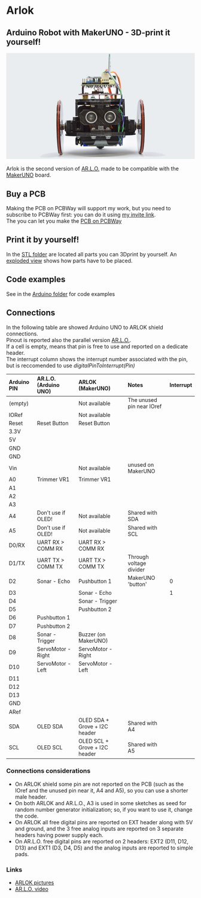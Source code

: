 # Arlok  
## Arduino Robot with MakerUNO - 3D-print it yourself!
![Arlok Front View](./media/arlok_front_view_16_9.jpg)

Arlok is the second version of [AR.L.O.](https://github.com/Cyb3rn0id/AR.L.O.) made to be compatible with the [MakerUNO](https://makeruno.com.my/) board.  

## Buy a PCB  
Making the PCB on PCBWay will support my work, but you need to subscribe to PCBWay first: you can do it using [my invite link](https://www.pcbway.com/setinvite.aspx?inviteid=355653&from=settorezero2020).  
The you can let you make the [PCB on PCBWay](https://www.pcbway.com/project/shareproject/ARLOK_arduino_robot.html)

## Print it by yourself!
In the [STL folder](./stl) are located all parts you can 3Dprint by yourself. An [exploded view](./media/arlok_3d_exploded.stl) shows how parts have to be placed.

## Code examples
See in the [Arduino folder](./arduino) for code examples

## Connections

In the following table are showed Arduino UNO to ARLOK shield connections.  
Pinout is reported also the parallel version [AR.L.O.](https://github.com/Cyb3rn0id/AR.L.O.).  
If a cell is empty, means that pin is free to use and reported on a dedicate header.  
The interrupt column shows the interrupt number associated with the pin, but is reccomended to use *digitalPinToInterrupt(Pin)*

| Arduino PIN | AR.L.O. (Arduino UNO) | ARLOK (MakerUNO)                          | Notes                    | Interrupt |
|:------------|:----------------------|:------------------------------------------|:-------------------------|:----------|
| (empty)     |                       | Not available                             | The unused pin near IOref|           |
| IORef       |                       | Not available                             |                          |           |
| Reset       | Reset Button          | Reset Button                              |                          |           |
| 3.3V        |                       |                                           |                          |           |
| 5V          |                       |                                           |                          |           |
| GND         |                       |                                           |                          |           |
| GND         |                       |                                           |                          |           |
| Vin         |                       | Not available                             | unused on MakerUNO       |           |
| A0          | Trimmer VR1           | Trimmer VR1                               |                          |           |
| A1          |                       |                                           |                          |           |
| A2          |                       |                                           |                          |           |
| A3          |                       |                                           |                          |           |
| A4          | Don't use if OLED!    | Not available                             | Shared with SDA          |           |
| A5          | Don't use if OLED!    | Not available                             | Shared with SCL          |           |
| D0/RX       | UART RX > COMM RX     | UART RX > COMM RX                         |                          |           |
| D1/TX       | UART TX > COMM TX     | UART TX > COMM TX                         | Through voltage divider  |           |
| D2          | Sonar - Echo          | Pushbutton 1                              | MakerUNO 'button'        | 0         |
| D3          |                       | Sonar - Echo                              |                          | 1         |
| D4          |                       | Sonar - Trigger                           |                          |           |
| D5          |                       | Pushbutton 2                              |                          |           |
| D6          | Pushbutton 1          |                                           |                          |           |
| D7          | Pushbutton 2          |                                           |                          |           |
| D8          | Sonar - Trigger       | Buzzer (on MakerUNO)                      |                          |           |
| D9          | ServoMotor - Right    | ServoMotor - Right                        |                          |           |
| D10         | ServoMotor - Left     | ServoMotor - Left                         |                          |           |
| D11         |                       |                                           |                          |           |
| D12         |                       |                                           |                          |           |
| D13         |                       |                                           |                          |           |
| GND         |                       |                                           |                          |           |
| ARef        |                       |                                           |                          |           |
| SDA         | OLED SDA              | OLED SDA + Grove + I2C header             | Shared with A4           |           |
| SCL         | OLED SCL              | OLED SCL + Grove + I2C header             | Shared with A5           |           |

### Connections considerations
  
- On ARLOK shield some pin are not reported on the PCB (such as the IOref and the unused pin near it, A4 and A5), so you can use a shorter male header.
- On both ARLOK and AR.L.O., A3 is used in some sketches as seed for random number generator initialization; so, if you want to use it, change the code.  
- On ARLOK all free digital pins are reported on EXT header along with 5V and ground, and the 3 free analog inputs are reported on 3 separate headers having power supply each.
- On AR.L.O. free digital pins are reported on 2 headers: EXT2 (D11, D12, D13) and EXT1 (D3, D4, D5) and the analog inputs are reported to simple pads.

### Links
- [ARLOK pictures](https://tinyurl.com/arlokpictures)
- [AR.L.O. video](https://www.youtube.com/watch?v=O_3CUWvaW3k)
